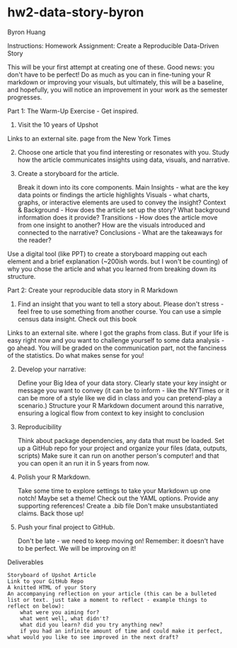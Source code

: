 # hw2-data-story-byron
Byron Huang

Instructions:
Homework Assignment: Create a Reproducible Data-Driven Story

This will be your first attempt at creating one of these. Good news: you don't have to be perfect! Do as much as you can in fine-tuning your R markdown or improving your visuals, but ultimately, this will be a baseline, and hopefully, you will notice an improvement in your work as the semester progresses.

Part 1: The Warm-Up Exercise - Get inspired.

1. Visit the 10 years of Upshot

Links to an external site. page from the New York Times

2. Choose one article that you find interesting or resonates with you. Study how the article communicates insights using data, visuals, and narrative.

3. Create a storyboard for the article.

    Break it down into its core components. 
    Main Insights - what are the key data points or findings the article highlights
    Visuals - what charts, graphs, or interactive elements are used to convey the insight?
    Context & Background - How does the article set up the story? What background information does it provide?
    Transitions - How does the article move from one insight to another? How are the visuals introduced and connected to the narrative?
    Conclusions - What are the takeaways for the reader?

Use a digital tool (like PPT) to create a storyboard mapping out each element and a brief explanation (~200ish words. but I won't be counting) of why you chose the article and what you learned from breaking down its structure.

Part 2: Create your reproducible data story in R Markdown

1. Find an insight that you want to tell a story about. Please don't stress - feel free to use something from another course. You can use a simple census data insight. Check out this book

Links to an external site. where I got the graphs from class. But if your life is easy right now and you want to challenge yourself to some data analysis - go ahead. You will be graded on the communication part, not the fanciness of the statistics. Do what makes sense for you!

2. Develop your narrative:

    Define your Big Idea of your data story. Clearly state your key insight or message you want to convey (it can be to inform - like the NYTimes or it can be more of a style like we did in class and you can pretend-play a scenario.)
    Structure your R Markdown document around this narrative, ensuring a logical flow from context to key insight to conclusion

3. Reproducibility

    Think about package dependencies, any data that must be loaded.
    Set up a GitHub repo for your project and organize your files (data, outputs, scripts)
    Make sure it can run on another person's computer! and that you can open it an run it in 5 years from now.

4. Polish your R Markdown.

    Take some time to explore settings to take your Markdown up one notch! Maybe set a theme! Check out the YAML options.
    Provide any supporting references! Create a .bib file
    Don't make unsubstantiated claims. Back those up!

5. Push your final project to GitHub.

    Don't be late - we need to keep moving on!
    Remember: it doesn't have to be perfect. We will be improving on it!

Deliverables

    Storyboard of Upshot Article
    Link to your GitHub Repo
    A knitted HTML of your Story
    An accompanying reflection on your article (this can be a bulleted list or text. just take a moment to reflect - example things to reflect on below):
        what were you aiming for? 
        what went well, what didn't?
        what did you learn? did you try anything new?
        if you had an infinite amount of time and could make it perfect, what would you like to see improved in the next draft?
